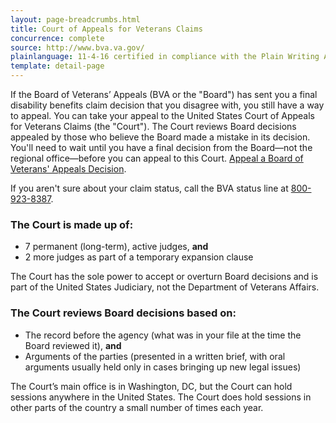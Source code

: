```yaml
---
layout: page-breadcrumbs.html
title: Court of Appeals for Veterans Claims
concurrence: complete
source: http://www.bva.va.gov/
plainlanguage: 11-4-16 certified in compliance with the Plain Writing Act
template: detail-page
---
```


<div class="va-introtext">

If the Board of Veterans’ Appeals (BVA or the "Board") has sent you a final disability benefits claim decision that you disagree with, you still have a way to appeal. You can take your appeal to the United States Court of Appeals for Veterans Claims (the "Court"). The Court reviews Board decisions appealed by those who believe the Board made a mistake in its decision. You'll need to wait until you have a final decision from the Board—not the regional office—before you can appeal to this Court. [Appeal a Board of Veterans' Appeals Decision](https://www.uscourts.cavc.gov/index.php). 

If you aren't sure about your claim status, call the BVA status line at <a href="tel:+18009238387">800-923-8387</a>.

</div>

<div class="feature" markdown="0">

### The Court is made up of:
  - 7 permanent (long-term), active judges, **and**
  - 2 more judges as part of a temporary expansion clause

The Court has the sole power to accept or overturn Board decisions and is part of the United States Judiciary, not the Department of Veterans Affairs.

### The Court reviews Board decisions based on:
  - The record before the agency (what was in your file at the time the Board reviewed it), **and**
  - Arguments of the parties (presented in a written brief, with oral arguments usually held only in cases bringing up new legal issues)
</div>

The Court’s main office is in Washington, DC, but the Court can hold sessions anywhere in the United States. The Court does hold sessions in other parts of the country a small number of times each year.


